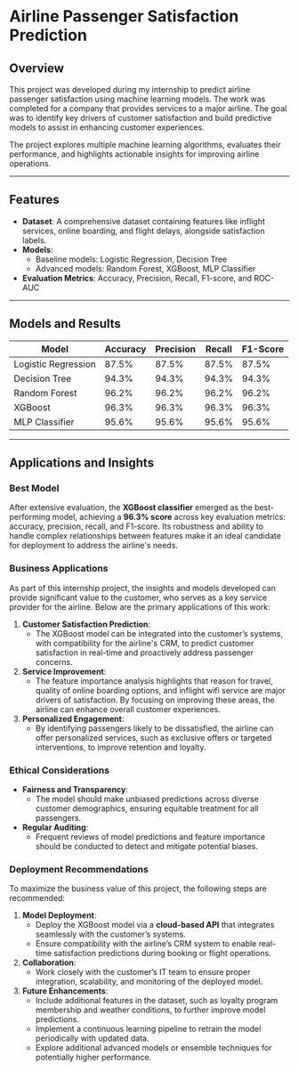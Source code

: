 # Airline Passenger Satisfaction Prediction

## Overview
This project was developed during my internship to predict airline passenger satisfaction using machine learning models. The work was completed for a company that provides services to a major airline. The goal was to identify key drivers of customer satisfaction and build predictive models to assist in enhancing customer experiences.

The project explores multiple machine learning algorithms, evaluates their performance, and highlights actionable insights for improving airline operations.

---

## Features
- **Dataset**: A comprehensive dataset containing features like inflight services, online boarding, and flight delays, alongside satisfaction labels.
- **Models**:
  - Baseline models: Logistic Regression, Decision Tree
  - Advanced models: Random Forest, XGBoost, MLP Classifier
- **Evaluation Metrics**: Accuracy, Precision, Recall, F1-score, and ROC-AUC

---

## Models and Results
| Model                | Accuracy | Precision | Recall | F1-Score |
|----------------------|----------|-----------|--------|----------|
| Logistic Regression  | 87.5%    | 87.5%     | 87.5%  | 87.5%    |
| Decision Tree        | 94.3%    | 94.3%     | 94.3%  | 94.3%    |
| Random Forest        | 96.2%    | 96.2%     | 96.2%  | 96.2%    |
| XGBoost              | 96.3%    | 96.3%     | 96.3%  | 96.3%    |
| MLP Classifier       | 95.6%    | 95.6%     | 95.6%  | 95.6%    |

---

## Applications and Insights

### Best Model
After extensive evaluation, the **XGBoost classifier** emerged as the best-performing model, achieving a **96.3% score** across key evaluation metrics: accuracy, precision, recall, and F1-score. Its robustness and ability to handle complex relationships between features make it an ideal candidate for deployment to address the airline's needs.

### Business Applications
As part of this internship project, the insights and models developed can provide significant value to the customer, who serves as a key service provider for the airline. Below are the primary applications of this work:
1. **Customer Satisfaction Prediction**:
   - The XGBoost model can be integrated into the customer’s systems, with compatibility for the airline's CRM, to predict customer satisfaction in real-time and proactively address passenger concerns.
2. **Service Improvement**:
   - The feature importance analysis highlights that reason for travel, quality of online boarding options, and inflight wifi service are major drivers of satisfaction. By focusing on improving these areas, the airline can enhance overall customer experiences.
3. **Personalized Engagement**:
   - By identifying passengers likely to be dissatisfied, the airline can offer personalized services, such as exclusive offers or targeted interventions, to improve retention and loyalty.

### Ethical Considerations
- **Fairness and Transparency**:
  - The model should make unbiased predictions across diverse customer demographics, ensuring equitable treatment for all passengers.
- **Regular Auditing**:
  - Frequent reviews of model predictions and feature importance should be conducted to detect and mitigate potential biases.

### Deployment Recommendations
To maximize the business value of this project, the following steps are recommended:
1. **Model Deployment**:
   - Deploy the XGBoost model via a **cloud-based API** that integrates seamlessly with the customer’s systems.
   - Ensure compatibility with the airline’s CRM system to enable real-time satisfaction predictions during booking or flight operations.
2. **Collaboration**:
   - Work closely with the customer’s IT team to ensure proper integration, scalability, and monitoring of the deployed model.
3. **Future Enhancements**:
   - Include additional features in the dataset, such as loyalty program membership and weather conditions, to further improve model predictions.
   - Implement a continuous learning pipeline to retrain the model periodically with updated data.
   - Explore additional advanced models or ensemble techniques for potentially higher performance.
